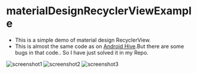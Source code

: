 # materialDesignRecyclerViewExample
* This is a simple demo of material design RecyclerView.
* This is almost the same code as on [Android Hive](http://www.androidhive.info/2016/01/android-working-with-recycler-view/).But there are some bugs in that code.. So I have just solved it in my Repo.

![screenshot1](https://cloud.githubusercontent.com/assets/17682367/13626918/05ded42e-e5ec-11e5-8ebb-b6cad7ba9112.png)
![screenshot2](https://cloud.githubusercontent.com/assets/17682367/13626919/05df49cc-e5ec-11e5-815e-0a7bdaa8dcef.png)
![screenshot3](https://cloud.githubusercontent.com/assets/17682367/13626920/05e3293e-e5ec-11e5-8fb4-e737e2feb515.png)
